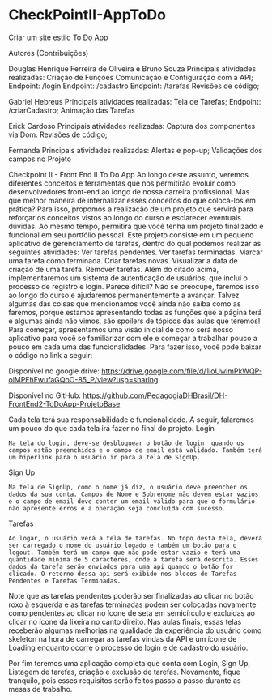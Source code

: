 # CheckPointII-AppToDo
Criar um site estilo To Do App

Autores (Contribuições)

Douglas Henrique Ferreira de Oliveira e Bruno Souza
Principais atividades realizadas:
Criação de Funções
Comunicação e Configuração com a API;
Endpoint: /login
Endpoint: /cadastro
Endpoint: /tarefas
Revisões de código;

Gabriel Hebreus
Principais atividades realizadas:
Tela de Tarefas;
Endpoint: /criarCadastro;
Animação das Tarefas

Erick Cardoso
Principais atividades realizadas:
Captura dos componentes via Dom.
Revisões de código;

Fernanda
Principais atividades realizadas:
Alertas e pop-up;
Validações dos campos no Projeto


Checkpoint II - Front End II
To Do App
Ao longo deste assunto, veremos diferentes conceitos e ferramentas que nos permitirão evoluir como desenvolvedores front-end ao longo de nossa carreira profissional.
Mas que melhor maneira de internalizar esses conceitos do que colocá-los em prática?
Para isso, propomos a realização de um projeto que servirá para reforçar os conceitos vistos ao longo do curso e esclarecer eventuais dúvidas. Ao mesmo tempo, permitirá que você tenha um projeto finalizado e funcional em seu portfólio pessoal.
Este projeto consiste em um pequeno aplicativo de gerenciamento de tarefas, dentro do qual podemos realizar as seguintes atividades:
Ver tarefas pendentes.
Ver tarefas terminadas.
Marcar uma tarefa como terminada.
Criar tarefas novas.
Visualizar a data de criação de uma tarefa.
Remover tarefas.
Além do citado acima, implementaremos um sistema de autenticação de usuários, que inclui o processo de registro e login.
Parece difícil?
Não se preocupe, faremos isso ao longo do curso e ajudaremos permanentemente a avançar. Talvez algumas das coisas que mencionamos você ainda não saiba como as faremos, porque estamos apresentando todas as funções que a página terá e algumas ainda não vimos, são spoilers de tópicos das aulas que teremos!
Para começar, apresentamos uma visão inicial de como será nosso aplicativo para você se familiarizar com ele e começar a trabalhar pouco a pouco em cada uma das funcionalidades. Para fazer isso, você pode baixar o código no link a seguir:

Disponível no google drive:
https://drive.google.com/file/d/1ioUwlmPkWQP-olMPFhFwufaGQoO-85_P/view?usp=sharing

Disponível no GitHub:
https://github.com/PedagogiaDHBrasil/DH-FrontEnd2-ToDoApp-ProjetoBase



Cada tela terá sua responsabilidade e funcionalidade. A seguir, falaremos um pouco do que cada tela irá fazer no final do projeto.
Login

	Na tela do login, deve-se desbloquear o botão de login  quando os campos estão preenchidos e o campo de email está validado. Também terá um hiperlink para o usuário ir para a tela de SignUp.


Sign Up

	Na tela de SignUp, como o nome já diz, o usuário deve preencher os dados da sua conta. Campos de Nome e Sobrenome não devem estar vazios e o campo de email deve conter um email válido para que o formulário não apresente erros e a operação seja concluída com sucesso.




Tarefas

	Ao logar, o usuário verá a tela de tarefas. No topo desta tela, deverá ser carregado o nome do usuário logado e também um botão para o logout. Também terá um campo que não pode estar vazio e terá uma quantidade mínima de 5 caracteres, onde a tarefa será descrita. Esses dados da tarefa serão enviados para uma api quando o botão for clicado. O retorno dessa api será exibido nos blocos de Tarefas Pendentes e Tarefas Terminadas. 
Note que as tarefas pendentes poderão ser finalizadas ao clicar no botão roxo à esquerda e as tarefas terminadas podem ser colocadas novamente como pendentes ao clicar no ícone de seta em semicírculo e excluídas ao clicar no ícone da lixeira no canto direito.
Nas aulas finais, essas telas receberão algumas melhorias na qualidade da experiência do usuário como skeleton na hora de carregar as tarefas vindas da API e um ícone de Loading enquanto ocorre o processo de login e de cadastro do usuário.


Por fim teremos uma aplicação completa que conta com Login, Sign Up, Listagem de tarefas, criação e exclusão de tarefas. Novamente, fique tranquilo, pois esses requisitos serão feitos passo a passo durante as mesas de trabalho.
